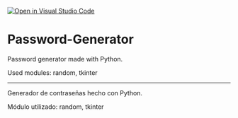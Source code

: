 [![Open in Visual Studio Code](https://open.vscode.dev/badges/open-in-vscode.svg)](https://open.vscode.dev/JeffreyMC/Password-Generator)
# Password-Generator

Password generator made with Python.

Used modules: random, tkinter

___________________________

Generador de contraseñas hecho con Python.

Módulo utilizado: random, tkinter

